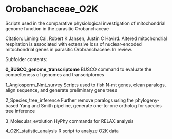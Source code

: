 # Orobanchaceae_O2K
Scripts used in the comparative physiological investigation of mitochondrial genome function in the parasitic Orobanchaceae

Citation: Liming Cai, Robert K Jansen, Justin C Havird. Altered mitochondrial respiration is associated with extensive loss of nuclear-encoded mitochondrial genes in parasitic Orobranchaceae. In review.

Subfolder contents:

**0_BUSCO_genome_transcriptome**
	BUSCO command to evaluate the compelteness of genomes and transcriptomes

1_Angiosperm_Nmt_survey
	Scripts used to fish N-mt genes, clean paralogs, align sequence, and generate preliminary gene trees 
	
2_Species_tree_inference
	Further remove paralogs using the phylogeny-based Yang and Smith pipeline, generate one-to-one ortholog for species tree inference 

3_Molecular_evolution
	HyPhy commands for RELAX analysis
	
4_O2K_statistic_analysis
	R script to analyze O2K data